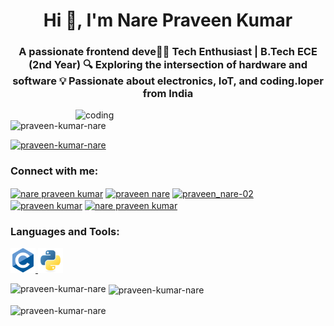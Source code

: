 <h1 align="center">Hi 👋, I'm Nare Praveen Kumar</h1>
<h3 align="center">A passionate frontend deve👨‍💻 Tech Enthusiast | B.Tech ECE (2nd Year) 🔍 Exploring the intersection of hardware and software 💡 Passionate about electronics, IoT, and coding.loper from India</h3>
<img align="right" alt="coding" width="400" src="![image](https://github.com/user-attachments/assets/fe1484a4-a856-42f2-93bb-7958e65d0bdb)

">

<p align="left"> <img src="https://komarev.com/ghpvc/?username=praveen-kumar-nare&label=Profile%20views&color=0e75b6&style=flat" alt="praveen-kumar-nare" /> </p>

<p align="left"> <a href="https://github.com/ryo-ma/github-profile-trophy"><img src="https://github-profile-trophy.vercel.app/?username=praveen-kumar-nare" alt="praveen-kumar-nare" /></a> </p>

<h3 align="left">Connect with me:</h3>
<p align="left">
<a href="https://linkedin.com/in/nare praveen kumar" target="blank"><img align="center" src="https://raw.githubusercontent.com/rahuldkjain/github-profile-readme-generator/master/src/images/icons/Social/linked-in-alt.svg" alt="nare praveen kumar" height="30" width="40" /></a>
<a href="https://fb.com/praveen nare" target="blank"><img align="center" src="https://raw.githubusercontent.com/rahuldkjain/github-profile-readme-generator/master/src/images/icons/Social/facebook.svg" alt="praveen nare" height="30" width="40" /></a>
<a href="https://instagram.com/praveen_nare-02" target="blank"><img align="center" src="https://raw.githubusercontent.com/rahuldkjain/github-profile-readme-generator/master/src/images/icons/Social/instagram.svg" alt="praveen_nare-02" height="30" width="40" /></a>
<a href="https://www.codechef.com/users/praveen kumar" target="blank"><img align="center" src="https://cdn.jsdelivr.net/npm/simple-icons@3.1.0/icons/codechef.svg" alt="praveen kumar" height="30" width="40" /></a>
<a href="https://www.hackerrank.com/nare praveen kumar" target="blank"><img align="center" src="https://raw.githubusercontent.com/rahuldkjain/github-profile-readme-generator/master/src/images/icons/Social/hackerrank.svg" alt="nare praveen kumar" height="30" width="40" /></a>
</p>

<h3 align="left">Languages and Tools:</h3>
<p align="left"> <a href="https://www.cprogramming.com/" target="_blank" rel="noreferrer"> <img src="https://raw.githubusercontent.com/devicons/devicon/master/icons/c/c-original.svg" alt="c" width="40" height="40"/> </a> <a href="https://www.python.org" target="_blank" rel="noreferrer"> <img src="https://raw.githubusercontent.com/devicons/devicon/master/icons/python/python-original.svg" alt="python" width="40" height="40"/> </a> </p>

<p><img align="left" src="https://github-readme-stats.vercel.app/api/top-langs?username=praveen-kumar-nare&show_icons=true&locale=en&layout=compact" alt="praveen-kumar-nare" /></p>

<p>&nbsp;<img align="center" src="https://github-readme-stats.vercel.app/api?username=praveen-kumar-nare&show_icons=true&locale=en" alt="praveen-kumar-nare" /></p>

<p><img align="center" src="https://github-readme-streak-stats.herokuapp.com/?user=praveen-kumar-nare&" alt="praveen-kumar-nare" /></p>

